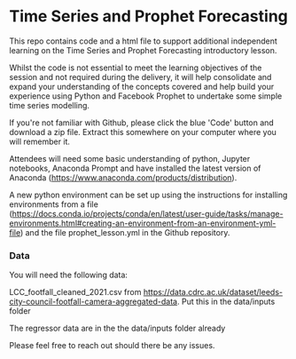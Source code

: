 # Time Series and Prophet Forecasting

This repo contains code and a html file to support additional independent learning on the Time Series and Prophet Forecasting introductory lesson.

Whilst the code is not essential to meet the learning objectives of the session and not required during the delivery, it will help consolidate and expand your understanding of the concepts covered and help build your experience using Python and Facebook Prophet to undertake some simple time series modelling.

If you're not familiar with Github, please click the blue 'Code' button and download a zip file.  Extract this somewhere on your computer where you will remember it.

Attendees will need some basic understanding of python, Jupyter notebooks, Anaconda Prompt and have installed the latest version of Anaconda (https://www.anaconda.com/products/distribution).  

A new python environment can be set up using the instructions for installing environments from a file (https://docs.conda.io/projects/conda/en/latest/user-guide/tasks/manage-environments.html#creating-an-environment-from-an-environment-yml-file) and the file prophet_lesson.yml in the Github repository.

### Data

You will need the following data:

LCC_footfall_cleaned_2021.csv from https://data.cdrc.ac.uk/dataset/leeds-city-council-footfall-camera-aggregated-data.  Put this in the data/inputs folder

The regressor data are in the the data/inputs folder already

Please feel free to reach out should there be any issues.
